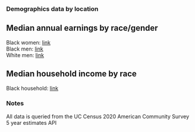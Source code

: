 ### Demographics data by location

## Median annual earnings by race/gender
Black women: [link](blackWomenMedianAnnualEarnings/main)  
Black men: [link](blackMenMedianAnnualEarnings/main)  
White men: [link](whiteMenMedianAnnualEarnings/main)  

## Median household income by race
Black household: [link](medianHouseholdIncomeBlackHouseholds/main)

### Notes
All data is queried from the UC Census 2020 American Community Survey 5 year estimates API
